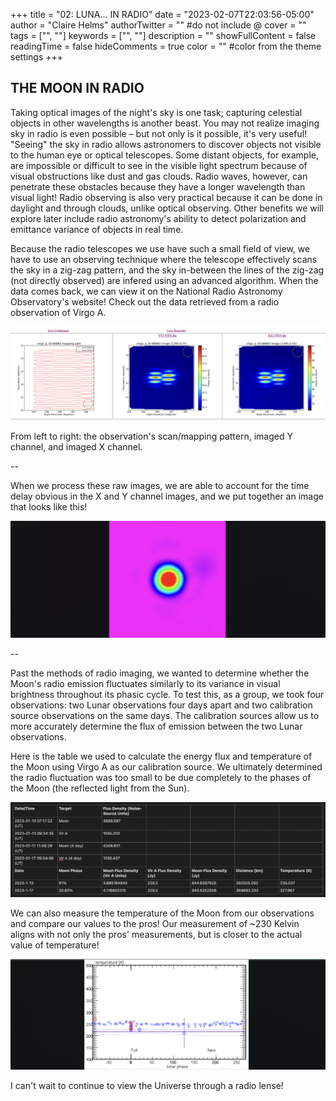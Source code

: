 +++
title = "02: LUNA... IN RADIO"
date = "2023-02-07T22:03:56-05:00"
author = "Claire Helms"
authorTwitter = "" #do not include @
cover = ""
tags = ["", ""]
keywords = ["", ""]
description = ""
showFullContent = false
readingTime = false
hideComments = true
color = "" #color from the theme settings
+++


## THE MOON IN RADIO

Taking optical images of the night's sky is one task; capturing celestial objects in other wavelengths is another beast. You may not realize imaging sky in radio is even possible – but not only is it possible, it's very useful! "Seeing" the sky in radio allows astronomers to discover objects not visible to the human eye or optical telescopes. Some distant objects, for example, are impossible or difficult to see in the visible light spectrum because of visual obstructions like dust and gas clouds. Radio waves, however, can penetrate these obstacles because they have a longer wavelength than visual light! Radio observing is also very practical because it can be done in daylight and through clouds, unlike optical observing. Other benefits we will explore later include radio astronomy's ability to detect polarization and emittance variance of objects in real time. 

Because the radio telescopes we use have such a small field of view, we have to use an observing technique where the telescope effectively scans the sky in a zig-zag pattern, and the sky in-between the lines of the zig-zag (not directly observed) are infered using an advanced algorithm. When the data comes back, we can view it on the National Radio Astronomy Observatory's website! Check out the data retrieved from a radio observation of Virgo A. 

![Radio source data](/radio_src.png)

From left to right: the observation's scan/mapping pattern, imaged Y channel, and imaged X channel. 

--

When we process these raw images, we are able to account for the time delay obvious in the X and Y channel images, and we put together an image that looks like this!

![Virgo A](/virgo_radio.png)

--

Past the methods of radio imaging, we wanted to determine whether the Moon's radio emission fluctuates similarly to its variance in visual brightness throughout its phasic cycle. To test this, as a group, we took four observations: two Lunar observations four days apart and two calibration source observations on the same days. The calibration sources allow us to more accurately determine the flux of emission between the two Lunar observations.

Here is the table we used to calculate the energy flux and temperature of the Moon using Virgo A as our calibration source. We ultimately determined the radio fluctuation was too small to be due completely to the phases of the Moon (the reflected light from the Sun).

![Flux table](/flux_table.png)

We can also measure the temperature of the Moon from our observations and compare our values to the pros! Our measurement of ~230 Kelvin aligns with not only the pros' measurements, but is closer to the actual value of temperature!

![Moon temperature plot](/moon_temp.png)

I can't wait to continue to view the Universe through a radio lense!